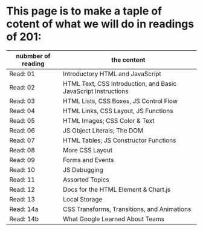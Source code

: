 # This page is to make a taple of cotent of what we will do in readings of 201:

nubmber of reading | the content
------------ | -------------
Read: 01 |  Introductory HTML and JavaScript
Read: 02 |  HTML Text, CSS Introduction, and Basic JavaScript Instructions
Read: 03 | HTML Lists, CSS Boxes, JS Control Flow
Read: 04 | HTML Links, CSS Layout, JS Functions
Read: 05 | HTML Images; CSS Color & Text
Read: 06 | JS Object Literals; The DOM
Read: 07 | HTML Tables; JS Constructor Functions
Read: 08 | More CSS Layout
Read: 09 | Forms and Events
Read: 10 | JS Debugging
Read: 11 | Assorted Topics
Read: 12 | Docs for the HTML <canvas> Element & Chart.js
Read: 13 | Local Storage
Read: 14a | CSS Transforms, Transitions, and Animations
Read: 14b | What Google Learned About Teams
